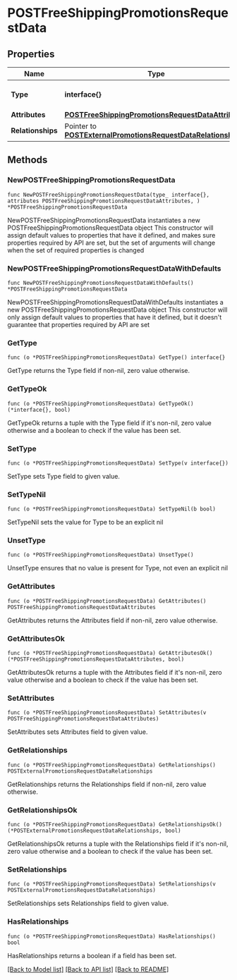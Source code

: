# POSTFreeShippingPromotionsRequestData

## Properties

Name | Type | Description | Notes
------------ | ------------- | ------------- | -------------
**Type** | **interface{}** | The resource&#39;s type | 
**Attributes** | [**POSTFreeShippingPromotionsRequestDataAttributes**](POSTFreeShippingPromotionsRequestDataAttributes.md) |  | 
**Relationships** | Pointer to [**POSTExternalPromotionsRequestDataRelationships**](POSTExternalPromotionsRequestDataRelationships.md) |  | [optional] 

## Methods

### NewPOSTFreeShippingPromotionsRequestData

`func NewPOSTFreeShippingPromotionsRequestData(type_ interface{}, attributes POSTFreeShippingPromotionsRequestDataAttributes, ) *POSTFreeShippingPromotionsRequestData`

NewPOSTFreeShippingPromotionsRequestData instantiates a new POSTFreeShippingPromotionsRequestData object
This constructor will assign default values to properties that have it defined,
and makes sure properties required by API are set, but the set of arguments
will change when the set of required properties is changed

### NewPOSTFreeShippingPromotionsRequestDataWithDefaults

`func NewPOSTFreeShippingPromotionsRequestDataWithDefaults() *POSTFreeShippingPromotionsRequestData`

NewPOSTFreeShippingPromotionsRequestDataWithDefaults instantiates a new POSTFreeShippingPromotionsRequestData object
This constructor will only assign default values to properties that have it defined,
but it doesn't guarantee that properties required by API are set

### GetType

`func (o *POSTFreeShippingPromotionsRequestData) GetType() interface{}`

GetType returns the Type field if non-nil, zero value otherwise.

### GetTypeOk

`func (o *POSTFreeShippingPromotionsRequestData) GetTypeOk() (*interface{}, bool)`

GetTypeOk returns a tuple with the Type field if it's non-nil, zero value otherwise
and a boolean to check if the value has been set.

### SetType

`func (o *POSTFreeShippingPromotionsRequestData) SetType(v interface{})`

SetType sets Type field to given value.


### SetTypeNil

`func (o *POSTFreeShippingPromotionsRequestData) SetTypeNil(b bool)`

 SetTypeNil sets the value for Type to be an explicit nil

### UnsetType
`func (o *POSTFreeShippingPromotionsRequestData) UnsetType()`

UnsetType ensures that no value is present for Type, not even an explicit nil
### GetAttributes

`func (o *POSTFreeShippingPromotionsRequestData) GetAttributes() POSTFreeShippingPromotionsRequestDataAttributes`

GetAttributes returns the Attributes field if non-nil, zero value otherwise.

### GetAttributesOk

`func (o *POSTFreeShippingPromotionsRequestData) GetAttributesOk() (*POSTFreeShippingPromotionsRequestDataAttributes, bool)`

GetAttributesOk returns a tuple with the Attributes field if it's non-nil, zero value otherwise
and a boolean to check if the value has been set.

### SetAttributes

`func (o *POSTFreeShippingPromotionsRequestData) SetAttributes(v POSTFreeShippingPromotionsRequestDataAttributes)`

SetAttributes sets Attributes field to given value.


### GetRelationships

`func (o *POSTFreeShippingPromotionsRequestData) GetRelationships() POSTExternalPromotionsRequestDataRelationships`

GetRelationships returns the Relationships field if non-nil, zero value otherwise.

### GetRelationshipsOk

`func (o *POSTFreeShippingPromotionsRequestData) GetRelationshipsOk() (*POSTExternalPromotionsRequestDataRelationships, bool)`

GetRelationshipsOk returns a tuple with the Relationships field if it's non-nil, zero value otherwise
and a boolean to check if the value has been set.

### SetRelationships

`func (o *POSTFreeShippingPromotionsRequestData) SetRelationships(v POSTExternalPromotionsRequestDataRelationships)`

SetRelationships sets Relationships field to given value.

### HasRelationships

`func (o *POSTFreeShippingPromotionsRequestData) HasRelationships() bool`

HasRelationships returns a boolean if a field has been set.


[[Back to Model list]](../README.md#documentation-for-models) [[Back to API list]](../README.md#documentation-for-api-endpoints) [[Back to README]](../README.md)


